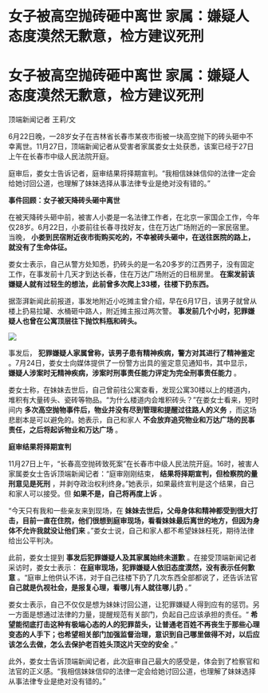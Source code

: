 # 女子被高空抛砖砸中离世 家属：嫌疑人态度漠然无歉意，检方建议死刑

# 女子被高空抛砖砸中离世 家属：嫌疑人态度漠然无歉意，检方建议死刑

顶端新闻记者 王莉/文

6月22日晚，一28岁女子在吉林省长春市某夜市街被一块高空抛下的砖头砸中不幸离世。11月27日，顶端新闻记者从受害者家属娄女士处获悉，该案已经于27日上午在长春市中级人民法院开庭。

庭审后，娄女士告诉记者，庭审结果将择期宣判。“我相信妹妹信仰的法律一定会给她讨回公道，也理解了妹妹选择从事法律专业是绝对没有错的。”

**事件回顾：女子被天降砖头砸中离世**

在被天降砖头砸中前，被害人小娄是一名法律工作者，在北京一家国企工作，今年仅28岁。6月22日，小娄前往长春寻找好友，住在万达广场附近的一家民宿里。当晚，
**小娄到民宿附近夜市街购买吃的，不幸被砖头砸中，在送往医院的路上，就没有了生命体征。**

娄女士表示，自己从警方处知悉，扔砖头的是一名20多岁的江西男子，没有固定工作，在事发前十几天才到达长春，住在万达广场附近的日租房里。
**在案发前该嫌疑人就有过轻生的想法，此前曾多次爬上33楼，往楼下扔东西。**

据澎湃新闻此前报道，事发地附近小吃摊主曾介绍，早在6月17日，该男子就曾从楼上扔易拉罐、水桶砸中路人，附近摊主报过两次警。
**事发前几个小时，犯罪嫌疑人也曾在公寓顶层往下抛饮料瓶和砖头。**

![](https://inews.gtimg.com/om_bt/OPCKhuRG_HD9EzUbMsadNZ-46GWGcaHwDMuW6FDvcbOZwAA/1000)

事发后， **犯罪嫌疑人家属曾称，该男子患有精神疾病，警方对其进行了精神鉴定** 。7月24日，娄女士向媒体提供了一份警方出具的鉴定意见通知书，其中显示，
**嫌疑人涉案时无精神疾病，涉案时刑事责任能力评定为完全刑事责任能力** 。

娄女士称，在妹妹去世后，自己曾前往公寓查看，发现公寓30楼以上的楼道内，堆积有大量砖头、瓷砖等物品。“为什么楼道内会堆积砖头？”在娄女士看来，短时间内
**多次高空抛物事件后，物业并没有尽到管理和提醒过往路人的义务** ，而这场悲剧本是可以避免的。她表示，自己和家人
**不会放弃追究物业和万达广场的民事责任，之后将起诉物业和万达广场** 。

**庭审结果将择期宣判**

11月27日上午，“长春高空抛砖致死案”在长春市中级人民法院开庭。16时，被害人家属娄女士告诉顶端新闻记者：“庭审刚刚结束，
**结果将择期宣判，但检察院的量刑意见是死刑** ，并剥夺政治权利终身。”她表示，如果最终宣判是这个结果，自己和家人可以接受。但
**如果不是，自己将再度上诉** 。

“今天只有我和一些亲友来到现场，在
**妹妹去世后，父母身体和精神都受到很大打击，目前一直在住院，他们很想到庭审现场，看看妹妹最后离世的地方，但因为身体不允许我就没让他们来**
。”娄女士说，自己和家人都不希望妹妹枉死，期待法律给出公平判决。

此前，娄女士提到 **事发后犯罪嫌疑人及其家属始终未道歉** 。在接受顶端新闻记者采访时，娄女士表示：
**在庭审现场，犯罪嫌疑人依旧态度漠然，没有表示任何歉意** 。“庭审上他供认不讳，对于自己往楼下扔了几次东西全部都说了，还告诉法官
**自己就是仇视社会，是报复心理，看哪儿有人就往哪儿扔** 。”

娄女士表示，自己不仅仅是想为妹妹讨回公道，让犯罪嫌疑人得到应有的惩罚。另一方面是想通过法律的力量，提醒规范有关部门，负起自己应该承担的责任。“
**希望能彻底打击这种有极端心态的人的犯罪苗头，让普通老百姓不再丧生于那些心理变态的人手下；也希望相关部门加强监督治理，意识到自己哪里做得不对，以后应该怎么去做，怎么去保护老百姓头顶这片天空的安全**
。”

此外，娄女士告诉顶端新闻记者，此次庭审自己最大的感受是，体会到了检察官和法官的正义感。“我相信妹妹信仰的法律一定会给她讨回公道，也理解了妹妹选择从事法律专业是绝对没有错的。”

